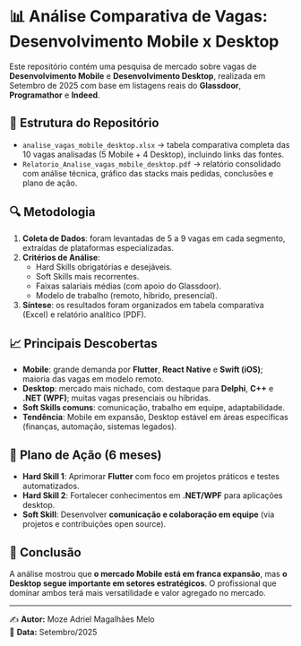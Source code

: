 # 📊 Análise Comparativa de Vagas: Desenvolvimento Mobile x Desktop

Este repositório contém uma pesquisa de mercado sobre vagas de **Desenvolvimento Mobile** e **Desenvolvimento Desktop**, realizada em Setembro de 2025 com base em listagens reais do **Glassdoor**, **Programathor** e **Indeed**.

## 📂 Estrutura do Repositório
- `analise_vagas_mobile_desktop.xlsx` → tabela comparativa completa das 10 vagas analisadas (5 Mobile + 4 Desktop), incluindo links das fontes.
- `Relatorio_Analise_vagas_mobile_desktop.pdf` → relatório consolidado com análise técnica, gráfico das stacks mais pedidas, conclusões e plano de ação.

## 🔍 Metodologia
1. **Coleta de Dados**: foram levantadas de 5 a 9 vagas em cada segmento, extraídas de plataformas especializadas.
2. **Critérios de Análise**:
   - Hard Skills obrigatórias e desejáveis.
   - Soft Skills mais recorrentes.
   - Faixas salariais médias (com apoio do Glassdoor).
   - Modelo de trabalho (remoto, híbrido, presencial).
3. **Síntese**: os resultados foram organizados em tabela comparativa (Excel) e relatório analítico (PDF).

## 📈 Principais Descobertas
- **Mobile**: grande demanda por **Flutter**, **React Native** e **Swift (iOS)**; maioria das vagas em modelo remoto.
- **Desktop**: mercado mais nichado, com destaque para **Delphi**, **C++** e **.NET (WPF)**; muitas vagas presenciais ou híbridas.
- **Soft Skills comuns**: comunicação, trabalho em equipe, adaptabilidade.
- **Tendência**: Mobile em expansão, Desktop estável em áreas específicas (finanças, automação, sistemas legados).

## 🧭 Plano de Ação (6 meses)
- **Hard Skill 1**: Aprimorar **Flutter** com foco em projetos práticos e testes automatizados.
- **Hard Skill 2**: Fortalecer conhecimentos em **.NET/WPF** para aplicações desktop.
- **Soft Skill**: Desenvolver **comunicação e colaboração em equipe** (via projetos e contribuições open source).

## 📌 Conclusão
A análise mostrou que **o mercado Mobile está em franca expansão**, mas **o Desktop segue importante em setores estratégicos**. O profissional que dominar ambos terá mais versatilidade e valor agregado no mercado.

---
✍️ **Autor:** Moze Adriel Magalhães Melo  
📅 **Data:** Setembro/2025
